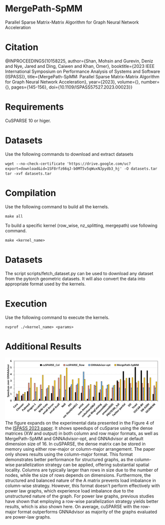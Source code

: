 # MergePath-SpMM

Parallel Sparse Matrix-Matrix Algorithm for Graph Neural Network Acceleration

# Citation
@INPROCEEDINGS{10158225,
  author={Shan, Mohsin and Gurevin, Deniz and Nye, Jared and Ding, Caiwen and Khan, Omer},
  booktitle={2023 IEEE International Symposium on Performance Analysis of Systems and Software (ISPASS)}, 
  title={MergePath-SpMM: Parallel Sparse Matrix-Matrix Algorithm for Graph Neural Network Acceleration}, 
  year={2023},
  volume={},
  number={},
  pages={145-156},
  doi={10.1109/ISPASS57527.2023.00023}}

# Requirements
CuSPARSE 10 or higer.

# Datasets
Use the following commands to download and extract datasets
```
wget --no-check-certificate 'https://drive.google.com/uc?export=download&id=1SF8rfz66qJ-b0MT5v5qWuxNJpydb3_hj' -O datasets.tar
tar -xvf datasets.tar
```

# Compilation
Use the following command to build all the kernels.
```
make all
```
To build a specific kernel (row_wise, nz_splitting, mergepath) use following command.
```
make <kernel_name>
```

# Datasets
The script scripts/fetch_dataset.py can be used to download any dataset from the pytorch geometric datasets. It will also convert the data into appropriate format used by the kernels.

# Execution
Use the following command to execute the kernels.
```
nvprof ./<kernel_name> <params>
```
# Additional Results
![Additional Results](ar.png)
The figure expands on the experimental data presented in the Figure 4 of the [ISPASS 2023 paper](https://ieeexplore.ieee.org/abstract/document/10158225). It shows speedups of cuSparse using the dense matrices (XW and output) in both column and row major formats, as well as MergePath-SpMM and GNNAdvisor-opt, and GNNAdvisor at default dimension size of 16. In cuSPARSE, the dense matrix can be stored in memory using either row-major or column-major arrangement. The paper only shows results using the column-major format. This format demonstrates better performance for structured graphs, as the column-wise parallelization strategy can be applied, offering substantial spatial locality. Columns are typically larger than rows in size due to the number of nodes, while the size of rows depends on dimensions. Furthermore, the structured and balanced nature of the A matrix prevents load imbalance in column-wise strategy. However, this format doesn't perform effectively with power law graphs, which experience load imbalance due to the unstructured nature of the graph. For power law graphs, previous studies have shown that employing a row-wise parallelization strategy yields better results, which is also shown here. On average, cuSPARSE with the row-major format outperforms GNNAdvisor as majority of the graphs evaluated are power-law graphs.
